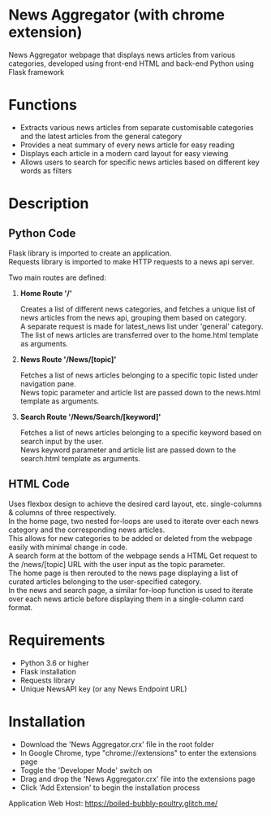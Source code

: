 # News Aggregator (with chrome extension)

News Aggregator webpage that displays news articles from various categories, developed using front-end HTML and back-end Python using Flask framework

# Functions
- Extracts various news articles from separate customisable categories and the latest articles from the general category
- Provides a neat summary of every news article for easy reading
- Displays each article in a modern card layout for easy viewing
- Allows users to search for specific news articles based on different key words as filters

# Description

## Python Code
Flask library is imported to create an application.\
Requests library is imported to make HTTP requests to a news api server.

Two main routes are defined:

1. **Home Route '/'**

   Creates a list of different news categories, and fetches a unique list of news articles from the news api, grouping them based on category.\
   A separate request is made for latest_news list under 'general' category.\
   The list of news articles are transferred over to the home.html template as arguments.

2. **News Route '/News/[topic]'**

   Fetches a list of news articles belonging to a specific topic listed under navigation pane.\
   News topic parameter and article list are passed down to the news.html template as arguments.

3. **Search Route '/News/Search/[keyword]'**

   Fetches a list of news articles belonging to a specific keyword based on search input by the user.\
   News keyword parameter and article list are passed down to the search.html template as arguments.

## HTML Code
Uses flexbox design to achieve the desired card layout, etc. single-columns & columns of three respectively.\
In the home page, two nested for-loops are used to iterate over each news category and the corresponding news articles.\
This allows for new categories to be added or deleted from the webpage easily with minimal change in code.\
A search form at the bottom of the webpage sends a HTML Get request to the /news/[topic] URL with the user input as the topic parameter.\
The home page is then rerouted to the news page displaying a list of curated articles belonging to the user-specified category.\
In the news and search page, a similar for-loop function is used to iterate over each news article before displaying them in a single-column card format.

# Requirements
- Python 3.6 or higher
- Flask installation
- Requests library
- Unique NewsAPI key (or any News Endpoint URL)

# Installation
- Download the 'News Aggregator.crx' file in the root folder
- In Google Chrome, type "chrome://extensions" to enter the extensions page
- Toggle the 'Developer Mode' switch on
- Drag and drop the 'News Aggregator.crx' file into the extensions page
- Click 'Add Extension' to begin the installation process

Application Web Host: https://boiled-bubbly-poultry.glitch.me/
